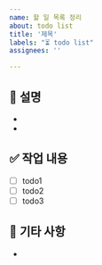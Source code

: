 ```yaml
---
name: 할 일 목록 정리
about: todo list
title: '제목'
labels: "⏳ todo list"
assignees: ''

---
```


## 📃 설명

- 
- 

## ✅ 작업 내용

- [ ] todo1
- [ ] todo2
- [ ] todo3

## 💬 기타 사항

-
